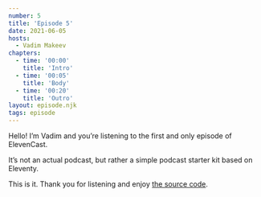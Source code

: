 ```yaml
---
number: 5
title: 'Episode 5'
date: 2021-06-05
hosts:
  - Vadim Makeev
chapters:
  - time: '00:00'
    title: 'Intro'
  - time: '00:05'
    title: 'Body'
  - time: '00:20'
    title: 'Outro'
layout: episode.njk
tags: episode
---
```


Hello! I’m Vadim and you’re listening to the first and only episode of ElevenCast.

It’s not an actual podcast, but rather a simple podcast starter kit based on Eleventy.

This is it. Thank you for listening and enjoy [the source code](https://github.com/pepelsbey/elevencast).
